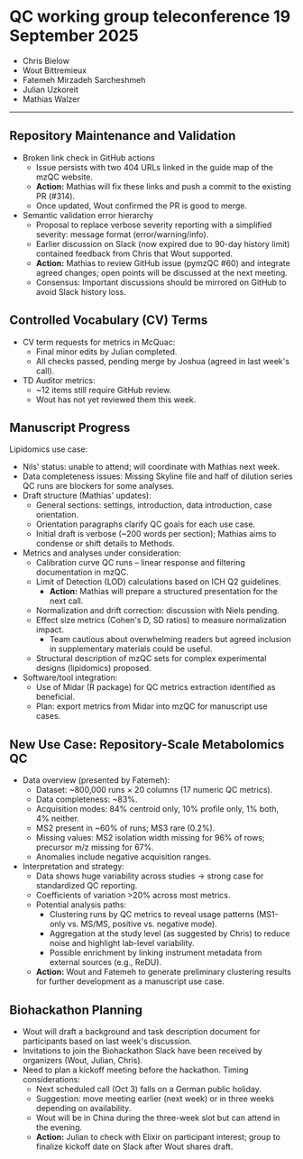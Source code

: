 # QC working group teleconference 19 September 2025

- Chris Bielow
- Wout Bittremieux
- Fatemeh Mirzadeh Sarcheshmeh
- Julian Uzkoreit
- Mathias Walzer

---

## Repository Maintenance and Validation

- Broken link check in GitHub actions
    - Issue persists with two 404 URLs linked in the guide map of the mzQC website.
    - **Action:** Mathias will fix these links and push a commit to the existing PR (#314).
    - Once updated, Wout confirmed the PR is good to merge.
- Semantic validation error hierarchy
    - Proposal to replace verbose severity reporting with a simplified severity: message format (error/warning/info).
    - Earlier discussion on Slack (now expired due to 90-day history limit) contained feedback from Chris that Wout supported.
    - **Action:** Mathias to review GitHub issue (pymzQC #60) and integrate agreed changes; open points will be discussed at the next meeting.
    - Consensus: Important discussions should be mirrored on GitHub to avoid Slack history loss.

## Controlled Vocabulary (CV) Terms

- CV term requests for metrics in McQuac:
    - Final minor edits by Julian completed.
    - All checks passed, pending merge by Joshua (agreed in last week's call).
- TD Auditor metrics:
    - ~12 items still require GitHub review.
    - Wout has not yet reviewed them this week.

## Manuscript Progress

Lipidomics use case:

- Nils' status: unable to attend; will coordinate with Mathias next week.
- Data completeness issues: Missing Skyline file and half of dilution series QC runs are blockers for some analyses.
- Draft structure (Mathias' updates):
    - General sections: settings, introduction, data introduction, case orientation.
    - Orientation paragraphs clarify QC goals for each use case.
    - Initial draft is verbose (~200 words per section); Mathias aims to condense or shift details to Methods.
- Metrics and analyses under consideration:
    - Calibration curve QC runs – linear response and filtering documentation in mzQC.
    - Limit of Detection (LOD) calculations based on ICH Q2 guidelines.
        - **Action:** Mathias will prepare a structured presentation for the next call.
    - Normalization and drift correction: discussion with Niels pending.
    - Effect size metrics (Cohen's D, SD ratios) to measure normalization impact.
        - Team cautious about overwhelming readers but agreed inclusion in supplementary materials could be useful.
    - Structural description of mzQC sets for complex experimental designs (lipidomics) proposed.
- Software/tool integration:
    - Use of Midar (R package) for QC metrics extraction identified as beneficial.
    - Plan: export metrics from Midar into mzQC for manuscript use cases.

## New Use Case: Repository-Scale Metabolomics QC

- Data overview (presented by Fatemeh):
    - Dataset: ~800,000 runs × 20 columns (17 numeric QC metrics).
    - Data completeness: ~83%.
    - Acquisition modes: 84% centroid only, 10% profile only, 1% both, 4% neither.
    - MS2 present in ~60% of runs; MS3 rare (0.2%).
    - Missing values: MS2 isolation width missing for 96% of rows; precursor m/z missing for 67%.
    - Anomalies include negative acquisition ranges.
- Interpretation and strategy:
    - Data shows huge variability across studies → strong case for standardized QC reporting.
    - Coefficients of variation >20% across most metrics.
    - Potential analysis paths:
        - Clustering runs by QC metrics to reveal usage patterns (MS1-only vs. MS/MS, positive vs. negative mode).
        - Aggregation at the study level (as suggested by Chris) to reduce noise and highlight lab-level variability.
        - Possible enrichment by linking instrument metadata from external sources (e.g., ReDU).
    - **Action:** Wout and Fatemeh to generate preliminary clustering results for further development as a manuscript use case.

## Biohackathon Planning

- Wout will draft a background and task description document for participants based on last week's discussion.
- Invitations to join the Biohackathon Slack have been received by organizers (Wout, Julian, Chris).
- Need to plan a kickoff meeting before the hackathon. Timing considerations:
    - Next scheduled call (Oct 3) falls on a German public holiday.
    - Suggestion: move meeting earlier (next week) or in three weeks depending on availability.
    - Wout will be in China during the three-week slot but can attend in the evening.
    - **Action:** Julian to check with Elixir on participant interest; group to finalize kickoff date on Slack after Wout shares draft.
